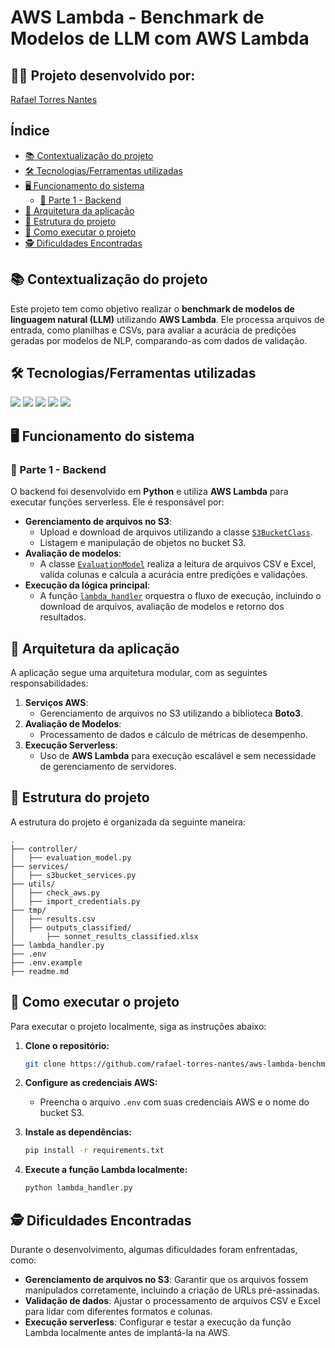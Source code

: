# AWS Lambda - Benchmark de Modelos de LLM com AWS Lambda

## 👨‍💻 Projeto desenvolvido por: 
[Rafael Torres Nantes](https://github.com/rafael-torres-nantes)

## Índice

* [📚 Contextualização do projeto](#-contextualização-do-projeto)
* [🛠️ Tecnologias/Ferramentas utilizadas](#%EF%B8%8F-tecnologiasferramentas-utilizadas)
* [🖥️ Funcionamento do sistema](#%EF%B8%8F-funcionamento-do-sistema)
   * [🧩 Parte 1 - Backend](#parte-1---backend)
* [🔀 Arquitetura da aplicação](#arquitetura-da-aplicação)
* [📁 Estrutura do projeto](#estrutura-do-projeto)
* [📌 Como executar o projeto](#como-executar-o-projeto)
* [🕵️ Dificuldades Encontradas](#%EF%B8%8F-dificuldades-encontradas)

## 📚 Contextualização do projeto

Este projeto tem como objetivo realizar o **benchmark de modelos de linguagem natural (LLM)** utilizando **AWS Lambda**. Ele processa arquivos de entrada, como planilhas e CSVs, para avaliar a acurácia de predições geradas por modelos de NLP, comparando-as com dados de validação.

## 🛠️ Tecnologias/Ferramentas utilizadas

[<img src="https://img.shields.io/badge/Python-3776AB?logo=python&logoColor=white">](https://www.python.org/)
[<img src="https://img.shields.io/badge/AWS-Lambda-FF9900?logo=amazonaws&logoColor=white">](https://aws.amazon.com/lambda/)
[<img src="https://img.shields.io/badge/Boto3-0073BB?logo=amazonaws&logoColor=white">](https://boto3.amazonaws.com/v1/documentation/api/latest/index.html)
[<img src="https://img.shields.io/badge/Pandas-150458?logo=pandas&logoColor=white">](https://pandas.pydata.org/)
[<img src="https://img.shields.io/badge/Visual_Studio_Code-007ACC?logo=visual-studio-code&logoColor=white">](https://code.visualstudio.com/)

## 🖥️ Funcionamento do sistema

### 🧩 Parte 1 - Backend

O backend foi desenvolvido em **Python** e utiliza **AWS Lambda** para executar funções serverless. Ele é responsável por:

* **Gerenciamento de arquivos no S3**:
   - Upload e download de arquivos utilizando a classe [`S3BucketClass`](services/s3bucket_services.py).
   - Listagem e manipulação de objetos no bucket S3.
* **Avaliação de modelos**:
   - A classe [`EvaluationModel`](controller/evaluation_model.py) realiza a leitura de arquivos CSV e Excel, valida colunas e calcula a acurácia entre predições e validações.
* **Execução da lógica principal**:
   - A função [`lambda_handler`](lambda_handler.py) orquestra o fluxo de execução, incluindo o download de arquivos, avaliação de modelos e retorno dos resultados.

## 🔀 Arquitetura da aplicação

A aplicação segue uma arquitetura modular, com as seguintes responsabilidades:

1. **Serviços AWS**:
   - Gerenciamento de arquivos no S3 utilizando a biblioteca **Boto3**.
2. **Avaliação de Modelos**:
   - Processamento de dados e cálculo de métricas de desempenho.
3. **Execução Serverless**:
   - Uso de **AWS Lambda** para execução escalável e sem necessidade de gerenciamento de servidores.

## 📁 Estrutura do projeto

A estrutura do projeto é organizada da seguinte maneira:

```
.
├── controller/
│   ├── evaluation_model.py
├── services/
│   ├── s3bucket_services.py
├── utils/
│   ├── check_aws.py
│   ├── import_credentials.py
├── tmp/
│   ├── results.csv
│   ├── outputs_classified/
│       ├── sonnet_results_classified.xlsx
├── lambda_handler.py
├── .env
├── .env.example
├── readme.md
```

## 📌 Como executar o projeto

Para executar o projeto localmente, siga as instruções abaixo:

1. **Clone o repositório:**
   ```bash
   git clone https://github.com/rafael-torres-nantes/aws-lambda-benchmark-llm.git
   ```

2. **Configure as credenciais AWS:**
   - Preencha o arquivo `.env` com suas credenciais AWS e o nome do bucket S3.

3. **Instale as dependências:**
   ```bash
   pip install -r requirements.txt
   ```

4. **Execute a função Lambda localmente:**
   ```bash
   python lambda_handler.py
   ```

## 🕵️ Dificuldades Encontradas

Durante o desenvolvimento, algumas dificuldades foram enfrentadas, como:

- **Gerenciamento de arquivos no S3**: Garantir que os arquivos fossem manipulados corretamente, incluindo a criação de URLs pré-assinadas.
- **Validação de dados**: Ajustar o processamento de arquivos CSV e Excel para lidar com diferentes formatos e colunas.
- **Execução serverless**: Configurar e testar a execução da função Lambda localmente antes de implantá-la na AWS.
```
